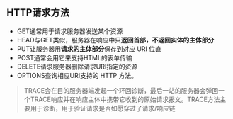 ## HTTP请求方法
* GET通常用于请求服务器发送某个资源
* HEAD与GET类似，服务器在响应中只**返回首部，不返回实体的主体部分**
* PUT让服务器用**请求的主体部分**保存到对应 URI 位直
* POST通常会用它来支持HTML的表单传输
* DELETE请求服务器删除请求URI指定的资源
* OPTIONS查询相应URI支持的 HTTP 方法。


> TRACE会在目的服务器端发起一个环回诊断，最后一站的服务器会弹回一个TRACE响应并在响应主体中携带它收到的原始请求报文。TRACE方法主要用于诊断，用于验证请求是否如愿穿过了请求/响应链
